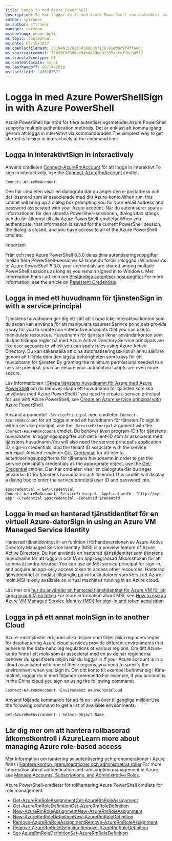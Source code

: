 ```yaml
---
title: Logga in med Azure PowerShell
description: Så här loggar du in med Azure PowerShell som användare, med tjänstens huvudnamn eller med en hanterad tjänstidentitet.
author: sptramer
ms.author: sttramer
manager: carmonm
ms.devlang: powershell
ms.topic: conceptual
ms.date: 05/15/2017
ms.openlocfilehash: 20194ac2282d602ba61bf130791edac9f4ffae6c
ms.sourcegitcommit: 72086f8d368ec84bd403e802305acfc336c08978
ms.translationtype: HT
ms.contentlocale: sv-SE
ms.lasthandoff: 08/14/2018
ms.locfileid: "43018567"
---
```

# <a name="sign-in-with-azure-powershell"></a><span data-ttu-id="7ff1b-103">Logga in med Azure PowerShell</span><span class="sxs-lookup"><span data-stu-id="7ff1b-103">Sign in with Azure PowerShell</span></span>

<span data-ttu-id="7ff1b-104">Azure PowerShell har stöd för flera autentiseringsmetoder.</span><span class="sxs-lookup"><span data-stu-id="7ff1b-104">Azure PowerShell supports multiple authentication methods.</span></span> <span data-ttu-id="7ff1b-105">Det är enklast att komma igång genom att logga in interaktivt via kommandoraden.</span><span class="sxs-lookup"><span data-stu-id="7ff1b-105">The simplest way to get started is to sign in interactively at the command line.</span></span>

## <a name="sign-in-interactively"></a><span data-ttu-id="7ff1b-106">Logga in interaktivt</span><span class="sxs-lookup"><span data-stu-id="7ff1b-106">Sign in interactively</span></span>

<span data-ttu-id="7ff1b-107">Använd cmdleten [Connect-AzureRmAccount](/powershell/module/azurerm.profile/connect-azurermaccount) för att logga in interaktivt.</span><span class="sxs-lookup"><span data-stu-id="7ff1b-107">To sign in interactively, use the [Connect-AzureRmAccount](/powershell/module/azurerm.profile/connect-azurermaccount) cmdlet.</span></span>

```azurepowershell
Connect-AzureRmAccount
```

<span data-ttu-id="7ff1b-108">Den här cmdleten visar en dialogruta där du anger den e-postadress och det lösenord som är associerade med ditt Azure-konto.</span><span class="sxs-lookup"><span data-stu-id="7ff1b-108">When run, this cmdlet will bring up a dialog box prompting you for your email address and password associated with your Azure account.</span></span> <span data-ttu-id="7ff1b-109">När du autentiserar sparas informationen för den aktuella PowerShell-sessionen, dialogrutan stängs och du får åtkomst till alla Azure PowerShell-cmdletar.</span><span class="sxs-lookup"><span data-stu-id="7ff1b-109">When you authenticate, that information is saved for the current PowerShell session, the dialog is closed, and you have access to all of the Azure PowerShell cmdlets.</span></span>

> [!IMPORTANT]
> <span data-ttu-id="7ff1b-110">Från och med Azure PowerShell 6.3.0 delas dina autentiseringsuppgifter mellan flera PowerShell-sessioner så länge du förblir inloggad i Windows.</span><span class="sxs-lookup"><span data-stu-id="7ff1b-110">As of Azure PowerShell 6.3.0, your credentials are shared among multiple PowerShell sessions as long as you remain signed in to Windows.</span></span> <span data-ttu-id="7ff1b-111">Mer information finns i artikeln om [Beständiga autentiseringsuppgifter](context-persistence.md).</span><span class="sxs-lookup"><span data-stu-id="7ff1b-111">For more information, see the article on [Persistent Credentials](context-persistence.md).</span></span>

## <a name="sign-in-with-a-service-principal"></a><span data-ttu-id="7ff1b-112">Logga in med ett huvudnamn för tjänsten</span><span class="sxs-lookup"><span data-stu-id="7ff1b-112">Sign in with a service principal</span></span>

<span data-ttu-id="7ff1b-113">Tjänstens huvudnamn ger dig ett sätt att skapa icke-interaktiva konton som du sedan kan använda för att manipulera resurser.</span><span class="sxs-lookup"><span data-stu-id="7ff1b-113">Service principals provide a way for you to create non-interactive accounts that you can use to manipulate resources.</span></span> <span data-ttu-id="7ff1b-114">Huvudnamn för tjänsten liknar användarkonton som du kan tillämpa regler på med Azure Active Directory.</span><span class="sxs-lookup"><span data-stu-id="7ff1b-114">Service principals are like user accounts to which you can apply rules using Azure Active Directory.</span></span> <span data-ttu-id="7ff1b-115">Du kan säkerställa att dina automatiseringsskript är ännu säkrare genom att tilldela dem den lägsta behörigheten som krävs för ett huvudnamn för tjänsten.</span><span class="sxs-lookup"><span data-stu-id="7ff1b-115">By granting the minimum permissions needed to a service principal, you can ensure your automation scripts are even more secure.</span></span>

<span data-ttu-id="7ff1b-116">Läs informationen i [Skapa tjänstens huvudnamn för Azure med Azure PowerShell](create-azure-service-principal-azureps.md) om du behöver skapa ett huvudnamn för tjänsten som ska användas med Azure PowerShell.</span><span class="sxs-lookup"><span data-stu-id="7ff1b-116">If you need to create a service principal for use with Azure PowerShell, see [Create an Azure service principal with Azure PowerShell](create-azure-service-principal-azureps.md).</span></span>

<span data-ttu-id="7ff1b-117">Använd argumentet `-ServicePrincipal` med cmdleten `Connect-AzureRmAccount` för att logga in med ett huvudnamn för tjänsten.</span><span class="sxs-lookup"><span data-stu-id="7ff1b-117">To sign in with a service principal, use the `-ServicePrincipal` argument with the `Connect-AzureRmAccount` cmdlet.</span></span> <span data-ttu-id="7ff1b-118">Du behöver även program-ID:t för tjänstens huvudnamn, inloggningsuppgifter och det klient-ID som är associerat med tjänstens huvudnamn.</span><span class="sxs-lookup"><span data-stu-id="7ff1b-118">You will also need the service princpal's application ID, sign-in credentials, and the tenant ID associate with the service principal.</span></span> <span data-ttu-id="7ff1b-119">Använd cmdleten [Get-Credential](/powershell/module/microsoft.powershell.security/get-credential) för att hämta autentiseringsuppgifterna för tjänstens huvudnamn.</span><span class="sxs-lookup"><span data-stu-id="7ff1b-119">In order to get the service principal's credentials as the appropriate object, use the [Get-Credential](/powershell/module/microsoft.powershell.security/get-credential) cmdlet.</span></span> <span data-ttu-id="7ff1b-120">Den här cmdleten visar en dialogruta där du anger användar-ID för tjänstens huvudnamn och lösenord.</span><span class="sxs-lookup"><span data-stu-id="7ff1b-120">This cmdlet will display a dialog box to enter the service principal user ID and password into.</span></span>

```azurepowershell-interactive
$pscredential = Get-Credential
Connect-AzureRmAccount -ServicePrincipal -ApplicationId  "http://my-app" -Credential $pscredential -TenantId $tenantid
```

## <a name="sign-in-using-an-azure-vm-managed-service-identity"></a><span data-ttu-id="7ff1b-121">Logga in med en hanterad tjänstidentitet för en virtuell Azure-dator</span><span class="sxs-lookup"><span data-stu-id="7ff1b-121">Sign in using an Azure VM Managed Service Identity</span></span>

<span data-ttu-id="7ff1b-122">Hanterad tjänstidentitet är en funktion i förhandsversionen av Azure Active Directory.</span><span class="sxs-lookup"><span data-stu-id="7ff1b-122">Managed Service Identity (MSI) is a preview feature of Azure Active Directory.</span></span> <span data-ttu-id="7ff1b-123">Du kan använda en hanterad tjänstidentitet som tjänstens huvudnamn för att logga in och få en app-begränsad åtkomsttoken för att komma åt andra resurser.</span><span class="sxs-lookup"><span data-stu-id="7ff1b-123">You can use an MSI service principal for sign-in, and acquire an app-only access token to access other resources.</span></span> <span data-ttu-id="7ff1b-124">Hanterad tjänstidentitet är endast tillgänglig på virtuella datorer som körs i ett Azure-moln.</span><span class="sxs-lookup"><span data-stu-id="7ff1b-124">MSI is only available on virtual machines running in an Azure cloud.</span></span>

<span data-ttu-id="7ff1b-125">Läs mer om [hur du använder en hanterad tjänstidentitet för Azure VM för att logga in och få en token](/azure/active-directory/msi-how-to-get-access-token-using-msi).</span><span class="sxs-lookup"><span data-stu-id="7ff1b-125">For more information about MSI, see [How to use an Azure VM Managed Service Identity (MSI) for sign-in and token acquisition](/azure/active-directory/msi-how-to-get-access-token-using-msi).</span></span>

## <a name="sign-in-to-another-cloud"></a><span data-ttu-id="7ff1b-126">Logga in på ett annat moln</span><span class="sxs-lookup"><span data-stu-id="7ff1b-126">Sign in to another Cloud</span></span>

<span data-ttu-id="7ff1b-127">Azure-molntjänster erbjuder olika miljöer som följer olika regioners regler för datahantering.</span><span class="sxs-lookup"><span data-stu-id="7ff1b-127">Azure cloud services provide different environments that adhere to the data-handling regulations of various regions.</span></span> <span data-ttu-id="7ff1b-128">Om ditt Azure-konto finns i ett moln som är associerat med en av de här regionerna behöver du specificera miljön när du loggar in.</span><span class="sxs-lookup"><span data-stu-id="7ff1b-128">If your Azure account is in a cloud associated with one of these regions, you need to specify the environment when you sign in.</span></span> <span data-ttu-id="7ff1b-129">Om ditt konto till exempel befinner sig i Kina-molnet, loggar du in med följande kommando:</span><span class="sxs-lookup"><span data-stu-id="7ff1b-129">For example, if you account is in the China cloud you sign on using the following command:</span></span>

```azurepowershell-interactive
Connect-AzureRmAccount -Environment AzureChinaCloud
```

<span data-ttu-id="7ff1b-130">Använd följande kommando för att få en lista över tillgängliga miljöer:</span><span class="sxs-lookup"><span data-stu-id="7ff1b-130">Use the following command to get a list of available environments:</span></span>

```azurepowershell-interactive
Get-AzureRmEnvironment | Select-Object Name
```

## <a name="learn-more-about-managing-azure-role-based-access"></a><span data-ttu-id="7ff1b-131">Lär dig mer om att hantera rollbaserad åtkomstkontroll i Azure</span><span class="sxs-lookup"><span data-stu-id="7ff1b-131">Learn more about managing Azure role-based access</span></span>

<span data-ttu-id="7ff1b-132">Mer information om hantering av autentisering och prenumerationer i Azure finns i [Hantera konton, prenumerationer och administrativa roller](/azure/active-directory/role-based-access-control-configure).</span><span class="sxs-lookup"><span data-stu-id="7ff1b-132">For more information about authentication and subscription management in Azure, see [Manage Accounts, Subscriptions, and Administrative Roles](/azure/active-directory/role-based-access-control-configure).</span></span>

<span data-ttu-id="7ff1b-133">Azure PowerShell-cmdletar för rollhantering:</span><span class="sxs-lookup"><span data-stu-id="7ff1b-133">Azure PowerShell cmdlets for role management:</span></span>

* [<span data-ttu-id="7ff1b-134">Get-AzureRmRoleAssignment</span><span class="sxs-lookup"><span data-stu-id="7ff1b-134">Get-AzureRmRoleAssignment</span></span>](/powershell/module/AzureRM.Resources/Get-AzureRmRoleAssignment)
* [<span data-ttu-id="7ff1b-135">Get-AzureRmRoleDefinition</span><span class="sxs-lookup"><span data-stu-id="7ff1b-135">Get-AzureRmRoleDefinition</span></span>](/powershell/module/AzureRM.Resources/Get-AzureRmRoleDefinition)
* [<span data-ttu-id="7ff1b-136">New-AzureRmRoleAssignment</span><span class="sxs-lookup"><span data-stu-id="7ff1b-136">New-AzureRmRoleAssignment</span></span>](/powershell/module/AzureRM.Resources/New-AzureRmRoleAssignment)
* [<span data-ttu-id="7ff1b-137">New-AzureRmRoleDefinition</span><span class="sxs-lookup"><span data-stu-id="7ff1b-137">New-AzureRmRoleDefinition</span></span>](/powershell/module/AzureRM.Resources/New-AzureRmRoleDefinition)
* [<span data-ttu-id="7ff1b-138">Remove-AzureRmRoleAssignment</span><span class="sxs-lookup"><span data-stu-id="7ff1b-138">Remove-AzureRmRoleAssignment</span></span>](/powershell/module/AzureRM.Resources/Remove-AzureRmRoleAssignment)
* [<span data-ttu-id="7ff1b-139">Remove-AzureRmRoleDefinition</span><span class="sxs-lookup"><span data-stu-id="7ff1b-139">Remove-AzureRmRoleDefinition</span></span>](/powershell/module/AzureRM.Resources/Remove-AzureRmRoleDefinition)
* [<span data-ttu-id="7ff1b-140">Set-AzureRmRoleDefinition</span><span class="sxs-lookup"><span data-stu-id="7ff1b-140">Set-AzureRmRoleDefinition</span></span>](/powershell/moduel/AzureRM.Resources/Set-AzureRmRoleDefinition)
